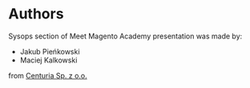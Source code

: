 # Authors

Sysops section of Meet Magento Academy presentation was made by:

* Jakub Pieńkowski
* Maciej Kalkowski

from [Centuria Sp. z o.o.](https://www.centuria.pl/)
